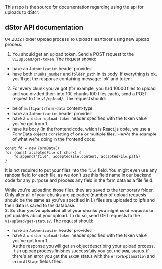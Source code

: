 This repo is the source for documentation regarding using the api for uploads to dStor. 
## dStor API documentation 

04.2022 Folder Upload process
To upload files/folder using new upload process:
1. You should get an upload token. Send a POST request to the `v1/upload/get-token`. The request should:
- have an `Authorization` header provided
- have both `chunks_number` and `folder_path` in its body.
If everything is ok, you'll get the response containing message: 'ok' and token: <upload token>
2. For every chunk you've got (for example, you had 10000 files to upload and you divided them into 100 chunks 100 files each), send a POST request to the `v1/upload/`. The request should:
- be of `multipart/form-data` content-type
- have an `Authorization` header provided
- have a `x-dstor-upload-token` header specified with the token value you've got from 1.
- have its body (in the frontend code, which is React.js code, we use a FormData object) consisting of one or multiple files. Here's the example of what we're doing in the frontend code:
```
const fd = new FormData()
for (const acceptedFile of chunk) {
    fd.append('file', acceptedFile.content, acceptedFile.path)
}
```
It is not required to put your files into the `file` field. You might even use any random field for each file, as we don't use this field name in our backend code for any purpose and process any field in the form data as a file field.

While you're uploading those files, they are saved to the temporary folder. Only after all of your chunks are uploaded (number of upload requests should be the same as you've specified in 1.) files are uploaded to ipfs and their data is saved to the database.  
3. So after you've uploaded all of your chunks you might send requests to get updates about your upload. To do so, send GET requests to the `v1/upload/get-status/`. The request should:
- have an `Authorization` header provided
- have a `x-dstor-upload-token` header specified with the token value you've got from 1.  
As the response you will get an object describing your upload process. If an upload process finishes successfully you get the `DONE` status. If there's an error you get the `ERROR` status with the `errorExplanation` and `errorAtStage` fields filled.
